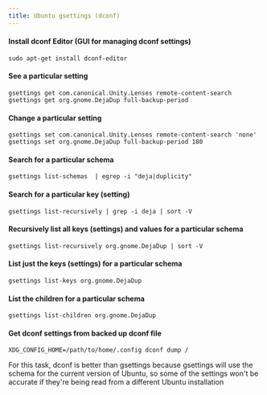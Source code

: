 ```yaml
---
title: Ubuntu gsettings (dconf)
---
```


#### Install dconf Editor (GUI for managing dconf settings)

```
sudo apt-get install dconf-editor
```

#### See a particular setting

```
gsettings get com.canonical.Unity.Lenses remote-content-search
gsettings get org.gnome.DejaDup full-backup-period
```

#### Change a particular setting

```
gsettings set com.canonical.Unity.Lenses remote-content-search 'none'
gsettings set org.gnome.DejaDup full-backup-period 180
```

#### Search for a particular schema

```
gsettings list-schemas  | egrep -i "deja|duplicity"
```

#### Search for a particular key (setting)

```
gsettings list-recursively | grep -i deja | sort -V
```

#### Recursively list all keys (settings) and values for a particular schema

```
gsettings list-recursively org.gnome.DejaDup | sort -V
```

#### List just the keys (settings) for a particular schema

```
gsettings list-keys org.gnome.DejaDup
```

#### List the children for a particular schema

```
gsettings list-children org.gnome.DejaDup
```

#### Get dconf settings from backed up dconf file

```
XDG_CONFIG_HOME=/path/to/home/.config dconf dump /
```

For this task, dconf is better than gsettings because gsettings will use the schema for the current version of Ubuntu, so some of the settings won't be accurate if they're being read from a different Ubuntu installation
